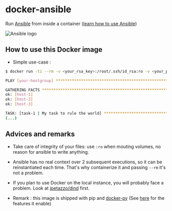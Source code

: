 # docker-ansible

Run [Ansible](http://ansible.com) from inside a container ([learn how to use Ansible](http://docs.ansible.com/ansible/index.html))

![Ansible logo](https://upload.wikimedia.org/wikipedia/commons/0/05/Ansible_Logo.png)

## How to use this Docker image

* Simple use-case : 

```bash
$ docker run -ti --rm -v <your_rsa_key>:/root/.ssh/id_rsa:ro -v <your_playbooks_root>:/etc/ansible:ro pierrecdn/ansible ansible-playbook -i <inventory_file> <playbook_file>

PLAY [your-hostgroup] *********************************************************

GATHERING FACTS *************************************************************** 
ok: [host-1]
ok: [host-2]
ok: [host-3]

TASK: [task-1 | My task to rule the world] ************************************ 
(...)
```

## Advices and remarks

* Take care of integrity of your files: use `:ro` when mouting volumes, no reason for ansible to write anything. 

* Ansible has no real context over 2 subsequent executions, so it can be reinstantiated each time. That's why containerize it and passing `--rm` it's not a problem. 

* If you plan to use Docker on the local instance, you will probably face a problem. Look at [jpetazzo/dind](https://github.com/jpetazzo/dind) first.

* Remark : this image is shipped with pip and [docker-py](https://github.com/docker/docker-py) (See [here](http://docs.ansible.com/ansible/docker_module.html) for the features it enable)

